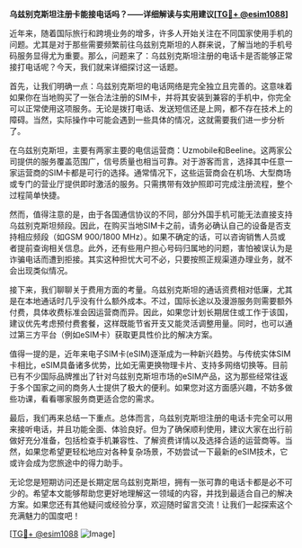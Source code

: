 **乌兹别克斯坦注册卡能接电话吗？——详细解读与实用建议[[TG💪+ @esim1088](https://t.me/s/esim1088)]**

近年来，随着国际旅行和跨境业务的增多，许多人开始关注在不同国家使用手机的问题。尤其是对于那些需要频繁前往乌兹别克斯坦的人群来说，了解当地的手机号码服务显得尤为重要。那么，问题来了：乌兹别克斯坦注册的电话卡是否能够正常接打电话呢？今天，我们就来详细探讨这一话题。

首先，让我们明确一点：乌兹别克斯坦的电话网络是完全独立且完善的。这意味着如果你在当地购买了一张合法注册的SIM卡，并将其安装到兼容的手机中，你完全可以正常使用这项服务。无论是拨打电话、发送短信还是上网，都不存在技术上的障碍。当然，实际操作中可能会遇到一些具体的情况，这就需要我们进一步分析了。

在乌兹别克斯坦，主要有两家主要的电信运营商：Uzmobile和Beeline。这两家公司提供的服务覆盖范围广，信号质量也相当可靠。对于游客而言，选择其中任意一家运营商的SIM卡都是可行的选择。通常情况下，这些运营商会在机场、大型商场或专门的营业厅提供即时激活的服务。只需携带有效护照即可完成注册流程，整个过程简单快捷。

然而，值得注意的是，由于各国通信协议的不同，部分外国手机可能无法直接支持乌兹别克斯坦频段。因此，在购买当地SIM卡之前，请务必确认自己的设备是否支持相应频段（如GSM 900/1800 MHz）。如果不确定的话，可以咨询销售人员或者提前查询相关信息。此外，还有些用户担心号码归属地的问题，害怕被误认为是诈骗电话而遭到拒接。其实这种担忧大可不必，只要按照正规渠道办理业务，就不会出现类似情况。

接下来，我们聊聊关于费用方面的考量。乌兹别克斯坦的通话资费相对低廉，尤其是在本地通话时几乎没有什么额外成本。不过，国际长途以及漫游服务则需要额外付费，具体收费标准会因运营商而异。因此，如果您计划长期居住或工作于该国，建议优先考虑预付费套餐，这样既能节省开支又能灵活调整用量。同时，也可以通过第三方平台（例如eSIM卡）获取更具性价比的解决方案。

值得一提的是，近年来电子SIM卡(eSIM)逐渐成为一种新兴趋势。与传统实体SIM卡相比，eSIM具备诸多优势，比如无需更换物理卡片、支持多网络切换等。目前已有不少国际品牌推出了针对乌兹别克斯坦市场的eSIM产品，这为那些经常往返于多个国家之间的商务人士提供了极大的便利。如果您对这方面感兴趣，不妨多做些功课，看看哪家服务商更适合您的需求。

最后，我们再来总结一下重点。总体而言，乌兹别克斯坦注册的电话卡完全可以用来接听电话，并且功能全面、体验良好。但为了确保顺利使用，建议大家在出行前做好充分准备，包括检查手机兼容性、了解资费详情以及选择合适的运营商等。当然，如果您希望更轻松地应对各种复杂场景，不妨尝试一下最新的eSIM技术，它或许会成为您旅途中的得力助手。

无论您是短期访问还是长期定居乌兹别克斯坦，拥有一张可靠的电话卡都是必不可少的。希望本文能够帮助您更好地理解这一领域的内容，并找到最适合自己的解决方案。如果您还有其他疑问或经验分享，欢迎随时留言交流！让我们一起探索这个充满魅力的国度吧！

[[TG💪+ @esim1088](https://t.me/s/esim1088) ![Image](https://i.postimg.cc/4NQfJmqS/Snipaste-2025-05-13-00-14-12.png)]
